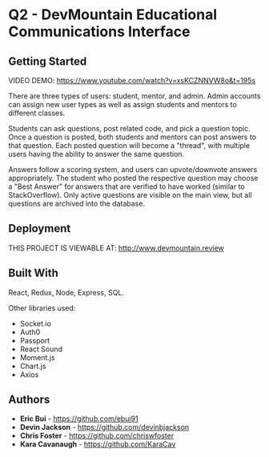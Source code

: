 # Q2 - DevMountain Educational Communications Interface

## Getting Started

VIDEO DEMO: https://www.youtube.com/watch?v=xsKCZNNVW8o&t=195s

There are three types of users: student, mentor, and admin. Admin accounts can assign new user types as well as assign students and mentors to different classes.

Students can ask questions, post related code, and pick a question topic. Once a question is posted, both students and mentors can post answers to that question. Each posted question will become a "thread", with multiple users having the ability to answer the same question. 

Answers follow a scoring system, and users can upvote/downvote answers appropriately. The student who posted the respective question may choose a "Best Answer" for answers that are verified to have worked (similar to StackOverflow). Only active questions are visible on the main view, but all questions are archived into the database.

## Deployment

THIS PROJECT IS VIEWABLE AT:
http://www.devmountain.review

## Built With

React, Redux, Node, Express, SQL.

Other libraries used:
- Socket.io
- Auth0
- Passport
- React Sound
- Moment.js
- Chart.js
- Axios

## Authors

* **Eric Bui** - https://github.com/ebui91
* **Devin Jackson** - https://github.com/devinbjackson
* **Chris Foster** - https://github.com/chriswfoster
* **Kara Cavanaugh** - https://github.com/KaraCav


